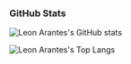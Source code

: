 

### GitHub Stats
![Leon Arantes's GitHub stats](https://github-readme-stats.vercel.app/api?username=LeonArantes&show_icons=true&theme=dark)

![Leon Arantes's Top Langs](https://github-readme-stats.vercel.app/api/top-langs/?username=LeonArantes&layout=compact&theme=dark)
